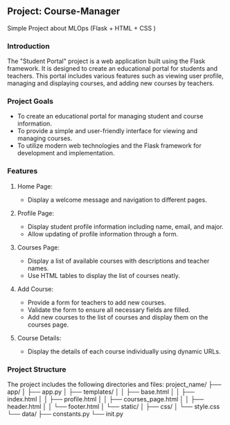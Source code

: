 
## Project: Course-Manager
Simple Project about MLOps (Flask + HTML + CSS )

### Introduction
The "Student Portal" project is a web application built using the Flask framework. It is designed to create an educational portal for students and teachers. This portal includes various features such as viewing user profile, managing and displaying courses, and adding new courses by teachers.

### Project Goals
- To create an educational portal for managing student and course information.
- To provide a simple and user-friendly interface for viewing and managing courses.
- To utilize modern web technologies and the Flask framework for development and implementation.

### Features
1. Home Page:
   - Display a welcome message and navigation to different pages.

2. Profile Page:
   - Display student profile information including name, email, and major.
   - Allow updating of profile information through a form.

3. Courses Page:
   - Display a list of available courses with descriptions and teacher names.
   - Use HTML tables to display the list of courses neatly.

4. Add Course:
   - Provide a form for teachers to add new courses.
   - Validate the form to ensure all necessary fields are filled.
   - Add new courses to the list of courses and display them on the courses page.

5. Course Details:
   - Display the details of each course individually using dynamic URLs.

### Project Structure
The project includes the following directories and files: 
project_name/
├── app/
│ ├── app.py
│ ├── templates/
│ │ ├── base.html
│ │ ├── index.html
│ │ ├── profile.html
│ │ ├── courses_page.html
│ │ ├── header.html
│ │ └── footer.html
│ └── static/
│ ├── css/
│ └── style.css
└── data/
├── constants.py
└── init.py
